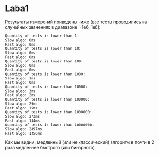 # Laba1
Результаты измерений приведены ниже (все тесты проводились на случайных значениях в диапазоне [-1e6, 1e6]:
```
Quantity of tests is lower than 1:
Slow algo: 0ms
Fast algo: 0ms
Quantity of tests is lower than 10:
Slow algo: 0ms
Fast algo: 0ms
Quantity of tests is lower than 100:
Slow algo: 0ms
Fast algo: 0ms
Quantity of tests is lower than 1000:
Slow algo: 1ms
Fast algo: 0ms
Quantity of tests is lower than 10000:
Slow algo: 3ms
Fast algo: 2ms
Quantity of tests is lower than 100000:
Slow algo: 29ms
Fast algo: 15ms
Quantity of tests is lower than 1000000:
Slow algo: 273ms
Fast algo: 144ms
Quantity of tests is lower than 10000000:
Slow algo: 2897ms
Fast algo: 1356ms
```
Как мы видим, медленный (или не классический) алгоритм в почти в 2 раза медленнее быстрого (или бинарного).
